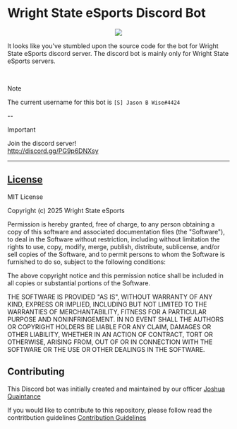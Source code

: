 # Wright State eSports Discord Bot

<p align="center">
    <image src="WrightStateeSportsLogo.png" />
</p>

It looks like you've stumbled upon the source code for the bot for Wright State eSports discord server. The discord bot is mainly only for Wright State eSports servers.

&nbsp;

> [!NOTE]  
> The current username for this bot is `[S] Jason B Wise#4424`

--

> [!IMPORTANT]  
> Join the discord server!  
> http://discord.gg/PG9p6DNXsy

---

## [License](LICENSE)

MIT License

Copyright (c) 2025 Wright State eSports

Permission is hereby granted, free of charge, to any person obtaining a copy
of this software and associated documentation files (the "Software"), to deal
in the Software without restriction, including without limitation the rights
to use, copy, modify, merge, publish, distribute, sublicense, and/or sell
copies of the Software, and to permit persons to whom the Software is
furnished to do so, subject to the following conditions:

The above copyright notice and this permission notice shall be included in all
copies or substantial portions of the Software.

THE SOFTWARE IS PROVIDED "AS IS", WITHOUT WARRANTY OF ANY KIND, EXPRESS OR
IMPLIED, INCLUDING BUT NOT LIMITED TO THE WARRANTIES OF MERCHANTABILITY,
FITNESS FOR A PARTICULAR PURPOSE AND NONINFRINGEMENT. IN NO EVENT SHALL THE
AUTHORS OR COPYRIGHT HOLDERS BE LIABLE FOR ANY CLAIM, DAMAGES OR OTHER
LIABILITY, WHETHER IN AN ACTION OF CONTRACT, TORT OR OTHERWISE, ARISING FROM,
OUT OF OR IN CONNECTION WITH THE SOFTWARE OR THE USE OR OTHER DEALINGS IN THE
SOFTWARE.

## Contributing

This Discord bot was initially created and maintained by our officer [Joshua Quaintance](https://github.com/JoshQuaintance)

If you would like to contribute to this repository, please follow read the contritbution guidelines [Contribution Guidelines](CONTRIBUTING.MD)
